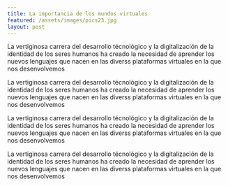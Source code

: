 ```yaml
---
title: La importancia de los mundos virtuales
featured: /assets/images/pics23.jpg
layout: post
---
```


<p>La vertiginosa carrera del desarrollo técnológico y la digitalización de la identidad de los seres humanos ha creado la necesidad de aprender los nuevos lenguajes que nacen en las diverss plataformas virtuales en la que nos desenvolvemos</p>

<p>La vertiginosa carrera del desarrollo técnológico y la digitalización de la identidad de los seres humanos ha creado la necesidad de aprender los nuevos lenguajes que nacen en las diverss plataformas virtuales en la que nos desenvolvemos</p>

<p>La vertiginosa carrera del desarrollo técnológico y la digitalización de la identidad de los seres humanos ha creado la necesidad de aprender los nuevos lenguajes que nacen en las diverss plataformas virtuales en la que nos desenvolvemos</p>

<p>La vertiginosa carrera del desarrollo técnológico y la digitalización de la identidad de los seres humanos ha creado la necesidad de aprender los nuevos lenguajes que nacen en las diverss plataformas virtuales en la que nos desenvolvemos</p>
